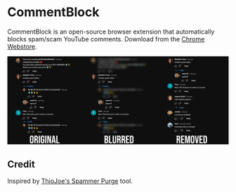 # CommentBlock

CommentBlock is an open-source browser extension that automatically blocks spam/scam YouTube comments. Download from the [Chrome Webstore](https://chrome.google.com/webstore/detail/pnhkbjdbaioddkchelkolhbhcmlibjfb).

![CommentBlock](./extension/store/teaser.png)

## Credit
Inspired by [ThioJoe's Spammer Purge](https://github.com/ThioJoe/YT-Spammer-Purge) tool.
